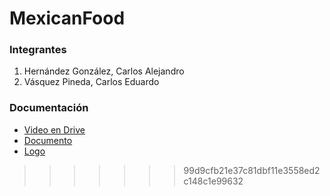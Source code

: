 # MexicanFood
### Integrantes 
1. Hernández González, Carlos Alejandro
2. Vásquez Pineda, Carlos Eduardo

### Documentación
- [Video en Drive](https://drive.google.com/file/d/1gwZiEROKU4czDw8tMF2f38y5C8a29MzJ/view?usp=sharing)
- [Documento](https://github.com/CarlosVasquezz/MexicanFood/blob/main/Doc.pdf)
- [Logo](https://github.com/CarlosVasquezz/MexicanFood/blob/main/MexiFood/app/src/main/res/drawable/logo.png)
>>>>>>> 99d9cfb21e37c81dbf11e3558ed2c148c1e99632
